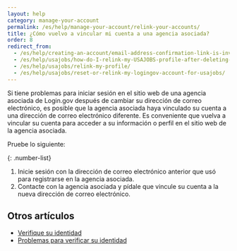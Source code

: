 ```yaml
---
layout: help
category: manage-your-account
permalink: /es/help/manage-your-account/relink-your-accounts/
title: ¿Cómo vuelvo a vincular mi cuenta a una agencia asociada?
order: 8
redirect_from:
  - /es/help/creating-an-account/email-address-confirmation-link-is-invalid/
  - /es/help/usajobs/how-do-I-relink-my-USAJOBS-profile-after-deleting-my-login-account/
  - /es/help/usajobs/relink-my-profile/
  - /es/help/usajobs/reset-or-relink-my-logingov-account-for-usajobs/
---
```


Si tiene problemas para iniciar sesión en el sitio web de una agencia asociada de Login.gov después de cambiar su dirección de correo electrónico, es posible que la agencia asociada haya vinculado su cuenta a una dirección de correo electrónico diferente. Es conveniente que vuelva a vincular su cuenta para acceder a su información o perfil en el sitio web de la agencia asociada.

Pruebe lo siguiente:

{: .number-list}
1. Inicie sesión con la dirección de correo electrónico anterior que usó para registrarse en la agencia asociada.
2. Contacte con la agencia asociada y pídale que vincule su cuenta a la nueva dirección de correo electrónico.

## Otros artículos

* [Verifique su identidad](/es/help/verify-your-identity/overview/)
* [Problemas para verificar su identidad](/es/help/verify-your-identity/issues-verifying-my-personal-information/)
